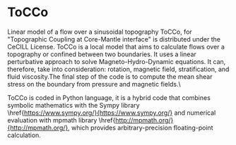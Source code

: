 # ToCCo

Linear model of a flow over a sinusoidal topography ToCCo, for "Topographic Coupling at Core-Mantle interface" is distributed under the CeCILL License. ToCCo is a local model that aims to calculate flows over a topography or confined between two boundaries. It uses a linear perturbative approach to solve Magneto-Hydro-Dynamic equations. It can, therefore, take into consideration: rotation, magnetic field, stratification, and fluid viscosity.The final step of the code is to compute the mean shear stress on the boundary from pressure and magnetic fields.\

ToCCo is coded in Python language, it is a hybrid code that combines symbolic mathematics with the Sympy library \href{https://www.sympy.org/}{https://www.sympy.org/} and numerical evaluation with mpmath library \href{http://mpmath.org/}{http://mpmath.org/}, which provides arbitrary-precision floating-point calculation.
